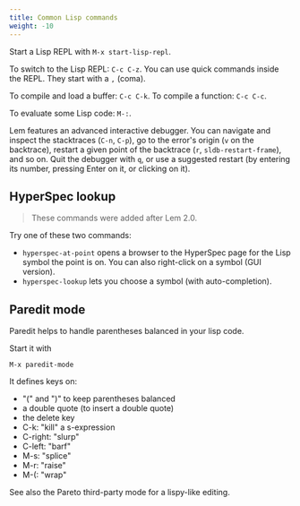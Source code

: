 ```yaml
---
title: Common Lisp commands
weight: -10
---
```


Start a Lisp REPL with `M-x start-lisp-repl`.

To switch to the Lisp REPL: `C-c C-z`. You can use quick commands inside the REPL. They start with a `,` (coma).

To compile and load a buffer: `C-c C-k`. To compile a function: `C-c C-c`.

To evaluate some Lisp code: `M-:`.

Lem features an advanced interactive debugger. You can navigate and
inspect the stacktraces (`C-n`, `C-p`), go to the error's origin (`v`
on the backtrace), restart a given point of the backtrace (`r`,
`sldb-restart-frame`), and so on. Quit the debugger with `q`, or use a
suggested restart (by entering its number, pressing Enter on it, or
clicking on it).

## HyperSpec lookup

> These commands were added after Lem 2.0.

Try one of these two commands:

- `hyperspec-at-point` opens a browser to the HyperSpec page for the Lisp symbol the point is on. You can also right-click on a symbol (GUI version).
- `hyperspec-lookup` lets you choose a symbol (with auto-completion).

## Paredit mode

Paredit helps to handle parentheses balanced in your lisp code.

Start it with

    M-x paredit-mode

It defines keys on:

- "(" and ")" to keep parentheses balanced
- a double quote (to insert a double quote)
- the delete key
- C-k: "kill" a s-expression
- C-right: "slurp"
- C-left: "barf"
- M-s: "splice"
- M-r: "raise"
- M-(: "wrap"

See also the Pareto third-party mode for a lispy-like editing.
